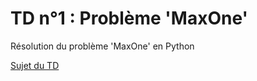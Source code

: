 # TD n°1 : Problème 'MaxOne'

Résolution du problème 'MaxOne' en Python

[Sujet du TD](https://github.com/RemiFELIN/MaxOne_problem/blob/master/AE-TD1.pdf)